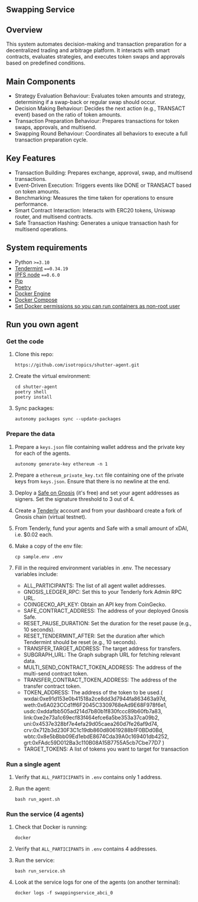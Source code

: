 ## Swapping Service
## Overview
  This system automates decision-making and transaction preparation for a decentralized trading and arbitrage platform. It interacts with smart contracts, evaluates strategies, and executes token swaps and approvals based on predefined conditions.

## Main Components
 - Strategy Evaluation Behaviour: Evaluates token amounts and strategy, determining if a swap-back or      regular swap should occur.
 - Decision Making Behaviour: Decides the next action (e.g., TRANSACT event) based on the ratio of token amounts.
 - Transaction Preparation Behaviour: Prepares transactions for token swaps, approvals, and multisend.
 - Swapping Round Behaviour: Coordinates all behaviors to execute a full transaction preparation cycle.
## Key Features
- Transaction Building: Prepares exchange, approval, swap, and multisend transactions.
- Event-Driven Execution: Triggers events like DONE or TRANSACT based on token amounts.
- Benchmarking: Measures the time taken for operations to ensure performance.
- Smart Contract Interaction: Interacts with ERC20 tokens, Uniswap router, and multisend contracts.
- Safe Transaction Hashing: Generates a unique transaction hash for multisend operations.

## System requirements

- Python `>=3.10`
- [Tendermint](https://docs.tendermint.com/v0.34/introduction/install.html) `==0.34.19`
- [IPFS node](https://docs.ipfs.io/install/command-line/#official-distributions) `==0.6.0`
- [Pip](https://pip.pypa.io/en/stable/installation/)
- [Poetry](https://python-poetry.org/)
- [Docker Engine](https://docs.docker.com/engine/install/)
- [Docker Compose](https://docs.docker.com/compose/install/)
- [Set Docker permissions so you can run containers as non-root user](https://docs.docker.com/engine/install/linux-postinstall/)

## Run you own agent

### Get the code

1. Clone this repo:

    ```
    https://github.com/isotropics/shutter-agent.git
    ```

2. Create the virtual environment:

    ```
    cd shutter-agent
    poetry shell
    poetry install
    ```

3. Sync packages:

    ```
    autonomy packages sync --update-packages
    ```

### Prepare the data

1. Prepare a `keys.json` file containing wallet address and the private key for each of the  agents.

    ```
    autonomy generate-key ethereum -n 1
    ```

2. Prepare a `ethereum_private_key.txt` file containing one of the private keys from `keys.json`. Ensure that there is no newline at the end.

3. Deploy a [Safe on Gnosis](https://app.safe.global/welcome) (it's free) and set your agent addresses as signers. Set the signature threshold to 3 out of 4.

4. Create a [Tenderly](https://tenderly.co/) account and from your dashboard create a fork of Gnosis chain (virtual testnet).

5. From Tenderly, fund your agents and Safe with a small amount of xDAI, i.e. $0.02 each.

6. Make a copy of the env file:

    ```
    cp sample.env .env
    ```

7. Fill in the required environment variables in .env. The necessary variables include:
    - ALL_PARTICIPANTS: The list of all agent wallet addresses.
    - GNOSIS_LEDGER_RPC: Set this to your Tenderly fork Admin RPC URL.
    - COINGECKO_API_KEY: Obtain an API key from CoinGecko.
    - SAFE_CONTRACT_ADDRESS: The address of your deployed Gnosis Safe.
    - RESET_PAUSE_DURATION: Set the duration for the reset pause (e.g., 10 seconds).
    - RESET_TENDERMINT_AFTER: Set the duration after which Tendermint should be reset (e.g., 10 seconds).
    - TRANSFER_TARGET_ADDRESS: The target address for transfers.
    - SUBGRAPH_URL: The Graph subgraph URL for fetching relevant data.
    - MULTI_SEND_CONTRACT_TOKEN_ADDRESS: The address of the multi-send contract token.
    - TRANSFER_CONTRACT_TOKEN_ADDRESS: The address of the transfer contract token.
    - TOKEN_ADDRESS: The address of the token to be used.(
        wxdai:0xe91d153e0b41518a2ce8dd3d7944fa863463a97d,
        weth:0x6A023CCd1ff6F2045C3309768eAd9E68F978f6e1,
        usdc:0xddafbb505ad214d7b80b1f830fccc89b60fb7a83,
        link:0xe2e73a1c69ecf83f464efce6a5be353a37ca09b2,
        uni:0x4537e328bf7e4efa29d05caea260d7fe26af9d74,
        crv:0x712b3d230F3C1c19db860d80619288b1F0BDd0Bd,
        wbtc:0x8e5bBbb09Ed1ebdE8674Cda39A0c169401db4252,
        grt:0xFAdc59D012Ba3c110B08A15B7755A5cb7Cbe77D7
        )
    - TARGET_TOKENS: A list of tokens you want to target for transaction

### Run a single agent

1. Verify that `ALL_PARTICIPANTS` in `.env` contains only 1 address.

2. Run the agent:

    ```
    bash run_agent.sh
    ```

### Run the service (4 agents)

1. Check that Docker is running:

    ```
    docker
    ```

2. Verify that `ALL_PARTICIPANTS` in `.env` contains 4 addresses.

3. Run the service:

    ```
    bash run_service.sh
    ```

4. Look at the service logs for one of the agents (on another terminal):

    ```
    docker logs -f swappingservice_abci_0
    ```


